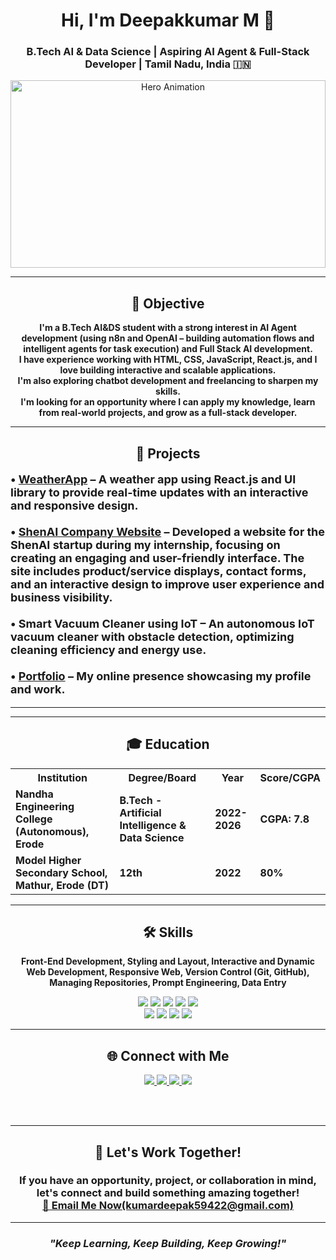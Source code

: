 <div align="center">

<h1><b>Hi, I'm Deepakkumar M 👋</b></h1>

<h3><b>B.Tech AI & Data Science | Aspiring AI Agent & Full-Stack Developer | Tamil Nadu, India 🇮🇳</b></h3>

<img src="https://user-images.githubusercontent.com/74038190/212748842-9fcbad5b-6173-4175-8a61-521f3dbb7514.gif" alt="Hero Animation" width="100%" height="300px" />

---

<h2><b>🌟 Objective</b></h2>

<p><b>
I'm a B.Tech AI&DS student with a strong interest in AI Agent development (using n8n and OpenAI – building automation flows and intelligent agents for task execution) and Full Stack AI development.<br>
I have experience working with HTML, CSS, JavaScript, React.js, and I love building interactive and scalable applications.<br>
I'm also exploring chatbot development and freelancing to sharpen my skills.<br>
I'm looking for an opportunity where I can apply my knowledge, learn from real-world projects, and grow as a full-stack developer.
</b></p>

---

<h2><b>🚀 Projects</b></h2>

<p align="left" style="font-size:18px;">
<b>
• <a href="https://ddcweather.netlify.app">WeatherApp</a> – A weather app using React.js and UI library to provide real-time updates with an interactive and responsive design.<br><br>
• <a href="https://deepak-05dktopg.github.io/shenai_deploy/">ShenAI Company Website</a> – Developed a website for the ShenAI startup during my internship, focusing on creating an engaging and user-friendly interface. The site includes product/service displays, contact forms, and an interactive design to improve user experience and business visibility.<br><br>
• Smart Vacuum Cleaner using IoT – An autonomous IoT vacuum cleaner with obstacle detection, optimizing cleaning efficiency and energy use.<br><br>
• <a href="https://deepakdigitalcraft.tech">Portfolio</a> – My online presence showcasing my profile and work.
</b>
</p>

---


---

<h2><b>🎓 Education</b></h2>

<table align="center">
  <tr>
    <th><b>Institution</b></th>
    <th><b>Degree/Board</b></th>
    <th><b>Year</b></th>
    <th><b>Score/CGPA</b></th>
  </tr>
  <tr>
    <td><b>Nandha Engineering College (Autonomous), Erode</b></td>
    <td><b>B.Tech - Artificial Intelligence & Data Science</b></td>
    <td><b>2022-2026</b></td>
    <td><b>CGPA: 7.8</b></td>
  </tr>
  <tr>
    <td><b>Model Higher Secondary School, Mathur, Erode (DT)</b></td>
    <td><b>12th</b></td>
    <td><b>2022</b></td>
    <td><b>80%</b></td>
  </tr>
</table>

---

<h2><b>🛠️ Skills</b></h2>

<p align="center"><b>
Front-End Development, Styling and Layout, Interactive and Dynamic Web Development, Responsive Web, Version Control (Git, GitHub), Managing Repositories, Prompt Engineering, Data Entry
</b></p>


<p align="center">
<img src="https://img.shields.io/badge/HTML5-E34F26?style=for-the-badge&logo=html5&logoColor=white"/> 
<img src="https://img.shields.io/badge/CSS3-1572B6?style=for-the-badge&logo=css3&logoColor=white"/>
<img src="https://img.shields.io/badge/Bootstrap-563D7C?style=for-the-badge&logo=bootstrap&logoColor=white"/>
<img src="https://img.shields.io/badge/JavaScript-F7DF1E?style=for-the-badge&logo=javascript&logoColor=black"/>
<img src="https://img.shields.io/badge/React-20232A?style=for-the-badge&logo=react&logoColor=61DAFB"/>
</br>
<img src="https://img.shields.io/badge/Node.js-339933?style=for-the-badge&logo=node.js&logoColor=white"/>
<img src="https://img.shields.io/badge/n8n-AE4EFE?style=for-the-badge&logo=n8n&logoColor=white"/>
<img src="https://img.shields.io/badge/Python-3776AB?style=for-the-badge&logo=python&logoColor=white"/>
<img src="https://img.shields.io/badge/MS%20Office-D83B01?style=for-the-badge&logo=microsoft-office&logoColor=white"/>
</p>

---

<h2><b>🌐 Connect with Me</b></h2>

<a href="https://www.linkedin.com/in/deepak-05dktopg/">
  <img src="https://img.shields.io/badge/LinkedIn-0077B5?style=for-the-badge&logo=linkedin&logoColor=white"/>
</a>
<a href="https://github.com/deepak-05dktopg">
  <img src="https://img.shields.io/badge/GitHub-000000?style=for-the-badge&logo=github&logoColor=white"/>
</a>
<a href="https://instagram.com/prime_dk_05">
  <img src="https://img.shields.io/badge/Instagram-E4405F?style=for-the-badge&logo=instagram&logoColor=white"/>
</a>
<a href="https://fb.com/prime_dk_05">
  <img src="https://img.shields.io/badge/Facebook-1877F2?style=for-the-badge&logo=facebook&logoColor=white"/>
</a>

<br><br>

---

<h2><b>🚀 Let's Work Together!</b></h2>

<h3>
If you have an opportunity, project, or collaboration in mind, <br>
<b>let's connect and build something amazing together!</b><br>
<a href="mailto:kumardeepak59422@gmail.com"><b>📧 Email Me Now(kumardeepak59422@gmail.com)</b></a>
</h3>

---

<h3><em>"Keep Learning, Keep Building, Keep Growing!"</em></h3>




</div>
